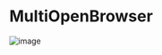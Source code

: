 # MultiOpenBrowser

![image](https://github.com/user-attachments/assets/3be3525b-b069-42d3-8f1b-5aa6d426d3fd)

